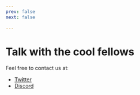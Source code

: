 ```yaml
---
prev: false
next: false

---
```

# Talk with the cool fellows

Feel free to contact us at:

<!-- - [Spectrum](https://spectrum.chat/coollabs) - Forum/chat -->
- [Twitter](https://twitter.com/coollabsio)
- [Discord](https://discord.gg/bvS3WhR)